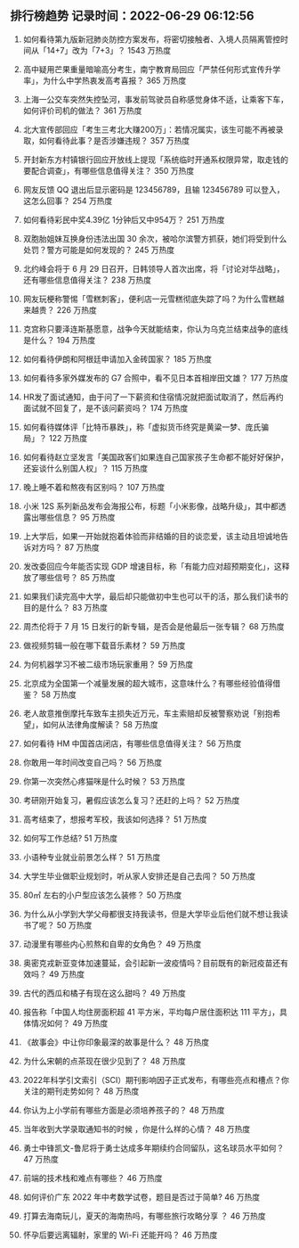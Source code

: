 
## 排行榜趋势 记录时间：2022-06-29 06:12:56
  
  1. 如何看待第九版新冠肺炎防控方案发布，将密切接触者、入境人员隔离管控时间从「14+7」改为「7+3」？ 1543 万热度
    
  2. 高中疑用芒果重量暗喻高分考生，南宁教育局回应「严禁任何形式宣传升学率」，为什么中学热衷发高考喜报？ 365 万热度
    
  3. 上海一公交车突然失控坠河，事发前驾驶员自称感觉身体不适，让乘客下车，如何评价司机的做法？ 361 万热度
    
  4. 北大宣传部回应「考生三考北大赚200万」：若情况属实，该生可能不再被录取，如何看待此事？是否涉嫌违规？ 357 万热度
    
  5. 开封新东方村镇银行回应开放线上提现「系统临时开通系权限异常，取走钱的要配合调查」，有哪些信息值得关注？ 350 万热度
    
  6. 网友反馈 QQ 退出后显示密码是 123456789，且输 123456789 可以登入，这怎么回事？ 254 万热度
    
  7. 如何看待彩民中奖4.39亿 1分钟后又中954万？ 251 万热度
    
  8. 双胞胎姐妹互换身份违法出国 30 余次，被哈尔滨警方抓获，她们将受到什么处罚？警方可能是如何发现的？ 245 万热度
    
  9. 北约峰会将于 6 月 29 日召开，日韩领导人首次出席，将「讨论对华战略」，还有哪些信息值得关注？ 238 万热度
    
  10. 网友玩梗称警惕「雪糕刺客」，便利店一元雪糕彻底失踪了吗？为什么雪糕越来越贵？ 226 万热度
    
  11. 克宫称只要泽连斯基愿意，战争今天就能结束，你认为乌克兰结束战争的底线是什么？ 194 万热度
    
  12. 如何看待伊朗和阿根廷申请加入金砖国家？ 185 万热度
    
  13. 如何看待多家外媒发布的 G7 合照中，看不见日本首相岸田文雄？ 177 万热度
    
  14. HR发了面试通知，由于问了一下薪资和住宿情况就把面试取消了，然后再约面试就不回复了，是不该问薪资吗？ 174 万热度
    
  15. 如何看待媒体评「比特币暴跌」，称「虚拟货币终究是黄粱一梦、庞氏骗局」？ 122 万热度
    
  16. 如何看待赵立坚发言「美国政客们如果连自己国家孩子生命都不能好好保护，还妄谈什么别国人权」？ 115 万热度
    
  17. 晚上睡不着和熬夜有区别吗？ 107 万热度
    
  18. 小米 12S 系列新品发布会海报公布，标题「小米影像，战略升级」，其中都透露出哪些信息？ 95 万热度
    
  19. 上大学后，如果一开始就抱着体验而非结婚的目的谈恋爱，该主动且坦诚地告诉对方吗？ 87 万热度
    
  20. 发改委回应今年能否实现 GDP 增速目标，称「有能力应对超预期变化」，这释放了哪些信号？ 85 万热度
    
  21. 如果我们读完高中大学，最后却只能做初中生也可以干的活，那么我们读书的目的是什么？ 83 万热度
    
  22. 周杰伦将于 7 月 15 日发行的新专辑，是否会是他最后一张专辑？ 68 万热度
    
  23. 做视频剪辑一般在哪下载音乐素材？ 59 万热度
    
  24. 为何机器学习不被二级市场玩家重用？ 59 万热度
    
  25. 北京成为全国第一个减量发展的超大城市，这意味什么？有哪些经验值得借鉴？ 58 万热度
    
  26. 老人故意推倒摩托车致车主损失近万元，车主索赔却反被警察劝说「别抱希望」，如何从法律角度解读？ 58 万热度
    
  27. 如何看待 HM 中国首店闭店，有哪些信息值得关注？ 56 万热度
    
  28. 你敢用一年时间改变自己吗？ 56 万热度
    
  29. 你第一次突然心疼猫咪是什么时候？ 53 万热度
    
  30. 考研刚开始复习，暑假应该怎么复习？还赶的上吗？ 52 万热度
    
  31. 高考结束了，想报考军校，我该如何选择？ 51 万热度
    
  32. 如何写工作总结? 51 万热度
    
  33. 小语种专业就业前景怎么样？ 51 万热度
    
  34. 大学生毕业做职业规划时，听从家人安排还是自己去闯？ 50 万热度
    
  35. 80㎡ 左右的小户型应该怎么装修？ 50 万热度
    
  36. 为什么从小学到大学父母都很支持我读书，但是大学毕业后他们就不想让我读书了呢？ 50 万热度
    
  37. 动漫里有哪些内心煎熬和自卑的女角色？ 49 万热度
    
  38. 奥密克戎新亚变体加速蔓延，会引起新一波疫情吗？目前既有的新冠疫苗还有效吗？ 49 万热度
    
  39. 古代的西瓜和橘子有现在这么甜吗？ 49 万热度
    
  40. 报告称「中国人均住房面积超 41 平方米，平均每户居住面积达 111 平方」，具体情况如何？ 49 万热度
    
  41. 《故事会》中让你印象最深的故事是什么？ 48 万热度
    
  42. 为什么宋朝的点茶现在很少见到了？ 48 万热度
    
  43. 2022年科学引文索引（SCI）期刊影响因子正式发布，有哪些亮点和槽点？你关注的期刊走势如何？ 48 万热度
    
  44. 你认为上小学前有哪些方面是必须培养孩子的？ 48 万热度
    
  45. 当年收到大学录取通知书的时候 ，你是什么样的心情？ 48 万热度
    
  46. 勇士中锋凯文-鲁尼将于勇士达成多年期续约合同留队，这名球员水平如何？ 47 万热度
    
  47. 前端的技术栈和难点有哪些？ 46 万热度
    
  48. 如何评价广东 2022 年中考数学试卷，题目是否过于简单? 46 万热度
    
  49. 打算去海南玩儿，夏天的海南热吗，有哪些旅行攻略分享 ？ 46 万热度
    
  50. 怀孕后要远离辐射，家里的 Wi-Fi 还能开吗？ 46 万热度
    